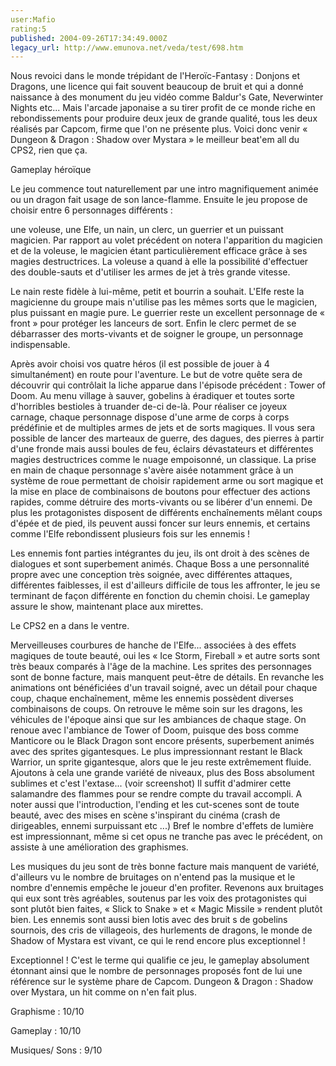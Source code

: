 ```yaml
---
user:Mafio
rating:5
published: 2004-09-26T17:34:49.000Z
legacy_url: http://www.emunova.net/veda/test/698.htm
---
```

Nous revoici dans le monde trépidant de l'Heroïc-Fantasy : Donjons et Dragons, une licence qui fait souvent beaucoup de bruit et qui a donné naissance à des monument du jeu vidéo comme Baldur's Gate, Neverwinter Nights etc... Mais l'arcade japonaise a su tirer profit de ce monde riche en rebondissements pour produire deux jeux de grande qualité, tous les deux réalisés par Capcom, firme que l'on ne présente plus. Voici donc venir « Dungeon & Dragon : Shadow over Mystara » le meilleur beat'em all du CPS2, rien que ça.  

  

Gameplay héroïque  

  

Le jeu commence tout naturellement par une intro magnifiquement animée ou un dragon fait usage de son lance-flamme. Ensuite le jeu propose de choisir entre 6 personnages différents :  

une voleuse, une Elfe, un nain, un clerc, un guerrier et un puissant magicien. Par rapport au volet précédent on notera l'apparition du magicien et de la voleuse, le magicien étant particulièrement efficace grâce à ses magies destructrices. La voleuse a quand à elle la possibilité d'effectuer des double-sauts et d'utiliser les armes de jet à très grande vitesse.  

Le nain reste fidèle à lui-même, petit et bourrin a souhait. L'Elfe reste la magicienne du groupe mais n'utilise pas les mêmes sorts que le magicien, plus puissant en magie pure. Le guerrier reste un excellent personnage de « front » pour protéger les lanceurs de sort. Enfin le clerc permet de se débarrasser des morts-vivants et de soigner le groupe, un personnage indispensable.  

Après avoir choisi vos quatre héros (il est possible de jouer à 4 simultanément) en route pour l'aventure. Le but de votre quête sera de découvrir qui contrôlait la liche apparue dans l'épisode précédent : Tower of Doom. Au menu village à sauver, gobelins à éradiquer et toutes sorte d'horribles bestioles à truander de-ci de-là. Pour réaliser ce joyeux carnage, chaque personnage dispose d'une arme de corps à corps prédéfinie et de multiples armes de jets et de sorts magiques. Il vous sera possible de lancer des marteaux de guerre, des dagues, des pierres à partir d'une fronde mais aussi boules de feu, éclairs dévastateurs et différentes magies destructrices comme le nuage empoisonné, un classique. La prise en main de chaque personnage s'avère aisée notamment grâce à un système de roue permettant de choisir rapidement arme ou sort magique et la mise en place de combinaisons de boutons pour effectuer des actions rapides, comme détruire des morts-vivants ou se libérer d'un ennemi. De plus les protagonistes disposent de différents enchaînements mêlant coups d'épée et de pied, ils peuvent aussi foncer sur leurs ennemis, et certains comme l'Elfe rebondissent plusieurs fois sur les ennemis !  

Les ennemis font parties intégrantes du jeu, ils ont droit à des scènes de dialogues et sont superbement animés. Chaque Boss a une personnalité propre avec une conception très soignée, avec différentes attaques, différentes faiblesses, il est d'ailleurs difficile de tous les affronter, le jeu se terminant de façon différente en fonction du chemin choisi. Le gameplay assure le show, maintenant place aux mirettes.  

  

Le CPS2 en a dans le ventre.  

  

Merveilleuses courbures de hanche de l'Elfe... associées à des effets magiques de toute beauté, oui les « Ice Storm, Fireball » et autre sorts sont très beaux comparés à l'âge de la machine. Les sprites des personnages sont de bonne facture, mais manquent peut-être de détails. En revanche les animations ont bénéficiées d'un travail soigné, avec un détail pour chaque coup, chaque enchaînement, même les ennemis possèdent diverses combinaisons de coups. On retrouve le même soin sur les dragons, les véhicules de l'époque ainsi que sur les ambiances de chaque stage. On renoue avec l'ambiance de Tower of Doom, puisque des boss comme Manticore ou le Black Dragon sont encore présents, superbement animés avec des sprites gigantesques. Le plus impressionnant restant le Black Warrior, un sprite gigantesque, alors que le jeu reste extrêmement fluide. Ajoutons à cela une grande variété de niveaux, plus des Boss absolument sublimes et c'est l'extase... (voir screenshot) Il suffit d'admirer cette salamandre des flammes pour se rendre compte du travail accompli. A noter aussi que l'introduction, l'ending et les cut-scenes sont de toute beauté, avec des mises en scène s'inspirant du cinéma (crash de dirigeables, ennemi surpuissant etc ...) Bref le nombre d'effets de lumière est impressionnant, même si cet opus ne tranche pas avec le précédent, on assiste à une amélioration des graphismes.  

Les musiques du jeu sont de très bonne facture mais manquent de variété, d'ailleurs vu le nombre de bruitages on n'entend pas la musique et le nombre d'ennemis empêche le joueur d'en profiter. Revenons aux bruitages qui eux sont très agréables, soutenus par les voix des protagonistes qui sont plutôt bien faites, « Slick to Snake » et « Magic Missile » rendent plutôt bien. Les ennemis sont aussi bien lotis avec des bruit s de gobelins sournois, des cris de villageois, des hurlements de dragons, le monde de Shadow of Mystara est vivant, ce qui le rend encore plus exceptionnel !  

  

Exceptionnel ! C'est le terme qui qualifie ce jeu, le gameplay absolument étonnant ainsi que le nombre de personnages proposés font de lui une référence sur le système phare de Capcom. Dungeon & Dragon : Shadow over Mystara, un hit comme on n'en fait plus.  

  

Graphisme : 10/10  

Gameplay : 10/10  

Musiques/ Sons : 9/10